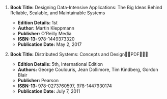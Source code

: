 1. **Book Title:** Designing Data-Intensive Applications: The Big Ideas Behind Reliable, Scalable, and Maintainable Systems
   - **Edition Details:** 1st
   - **Author:** Martin Kleppmann
   - **Publisher:** O'Reilly Media
   - **ISBN-13:** 978-1449373320
   - **Publication Date:** May 2, 2017

2. **Book Title:** Distributed Systems: Concepts and Design🚨🚨PDF🚨🚨🚨
   - **Edition Details:** 5th, International Edition
   - **Authors:** George Coulouris, Jean Dollimore, Tim Kindberg, Gordon Blair
   - **Publisher:** Pearson
   - **ISBN-13:** 978-0273760597, 978-1447930174
   - **Publication Date:** July 7, 2011

